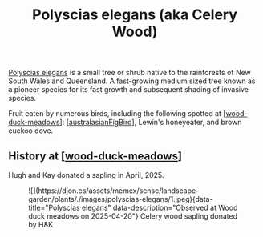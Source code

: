 ﻿---
backlinks:
- title: Plants
  url: /memex/sense/landscape-garden/plants/plants.html
photos:
  1:
    date: 2025-04-20 10:11:14
    description: None
    filename: 8D5B7B04-5E2C-4F47-8786-7175CF5A1B7C.heic
    latitude: -27.538553333333333
    longitude: 152.05639716666667
    memexFilename: images/polyscias-elegans/1.jpeg
    title: None
tags: plants, wood-duck-meadows
title: Polyscias elegans (aka Celery Wood)
type: plants
---
[Polyscias elegans](https://en.wikipedia.org/wiki/Polyscias_elegans (aka Celery Wood)) is a small tree or shrub native to the rainforests of New South Wales and Queensland. A fast-growing medium sized tree known as a pioneer species for its fast growth and subsequent shading of invasive species.

Fruit eaten by numerous birds, including the following spotted at [[wood-duck-meadows]]: [[australasianFigBird]], Lewin's honeyeater, and brown cuckoo dove.

## History at [[wood-duck-meadows]]

Hugh and Kay donated a sapling in April, 2025.

<figure markdown>
![](https://djon.es/assets/memex/sense/landscape-garden/plants/./images/polyscias-elegans/1.jpeg){data-title="Polyscias elegans" data-description="Observed at Wood duck meadows on 2025-04-20"}
<caption>Celery wood sapling donated by H&K</caption>
</figure>

[//begin]: # "Autogenerated link references for markdown compatibility"
[wood-duck-meadows]: ../wood-duck-meadows "Wood duck meadows"
[australasianFigBird]: ../../birdwatching/australasianFigbird "Australasian Figbird"
[//end]: # "Autogenerated link references"